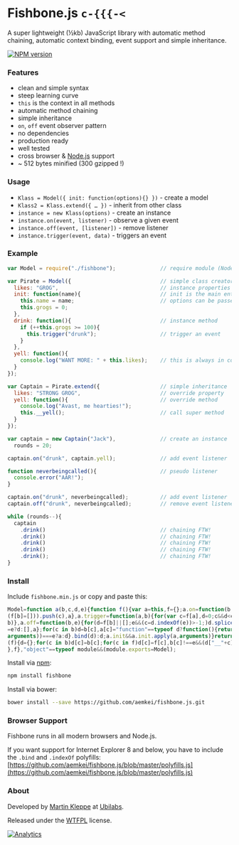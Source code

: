 # Fishbone.js `c-{{{-<`

A super lightweight (½kb) JavaScript library with automatic method chaining, automatic context binding, event support and simple inheritance.

[![NPM version](https://badge.fury.io/js/fishbone.png)](http://badge.fury.io/js/fishbone)

### Features

* clean and simple syntax
* steep learning curve
* `this` is the context in all methods
* automatic method chaining
* simple inheritance
* `on`, `off` event observer pattern
* no dependencies
* production ready
* well tested
* cross browser & [Node.js](http://nodejs.org) support
* ~ 512 bytes minified (300 gzipped !)

### Usage

* `Klass = Model({ init: function(options){} })` - create a model
* `Klass2 = Klass.extend({ … })` - inherit from other class
* `instance = new Klass(options)` - create an instance
* `instance.on(event, listener)` - observe a given event
* `instance.off(event, [listener])` - remove listener
* `instance.trigger(event, data)` - triggers an event

### Example

```js
var Model = require("./fishbone");              // require module (Node only)

var Pirate = Model({                            // simple class creator
  likes: "GROG",                                // instance properties
  init: function(name){                         // init is the main entrance
    this.name = name;                           // options can be passed
    this.grogs = 0;
  },
  drink: function(){                            // instance method
    if (++this.grogs >= 100){
      this.trigger("drunk");                    // trigger an event
    }
  },
  yell: function(){
    console.log("WANT MORE: " + this.likes);    // this is always in context
  }
});

var Captain = Pirate.extend({                   // simple inheritance
  likes: "STRONG GROG",                         // override property
  yell: function(){                             // override method
    console.log("Avast, me hearties!");
    this.__yell();                              // call super method
  }
});

var captain = new Captain("Jack"),              // create an instance
  rounds = 20;

captain.on("drunk", captain.yell);              // add event listener

function neverbeingcalled(){                    // pseudo listener
  console.error("AAR!");
}

captain.on("drunk", neverbeingcalled);          // add event listener
captain.off("drunk", neverbeingcalled);         // remove event listener

while (rounds--){
  captain
    .drink()                                    // chaining FTW!
    .drink()                                    // chaining FTW!
    .drink()                                    // chaining FTW!
    .drink()                                    // chaining FTW!
    .drink();                                   // chaining FTW!
}
```

### Install

Include `fishbone.min.js` or copy and paste this:

```js
Model=function a(b,c,d,e){function f(){var a=this,f={};a.on=function(b,c){return(f[b]||
(f[b]=[])).push(c),a},a.trigger=function(a,b){for(var c=f[a],d=0;c&&d<c.length;)c[d++](
b)},a.off=function(b,e){for(d=f[b]||[];e&&(c=d.indexOf(e))>-1;)d.splice(c,1);return f[b]
=e?d:[],a};for(c in b)d=b[c],a[c]="function"==typeof d?function(){return(d=this.apply(a,
arguments))===e?a:d}.bind(d):d;a.init&&a.init.apply(a,arguments)}return f.extend=function
(f){d={};for(c in b)d[c]=b[c];for(c in f)d[c]=f[c],b[c]!==e&&(d["__"+c]=b[c]);return a(d)
},f},"object"==typeof module&&(module.exports=Model);                         // c-{{{-<

```

Install via [npm](https://npmjs.org/package/fishbone):

```sh
npm install fishbone
```

Install via bower:

```sh
bower install --save https://github.com/aemkei/fishbone.js.git
```


### Browser Support

Fishbone runs in all modern browsers and Node.js.

If you want support for Internet Explorer 8 and below, you have to include the
`.bind` and `.indexOf` polyfills: [https://github.com/aemkei/fishbone.js/blob/master/polyfills.js](https://github.com/aemkei/fishbone.js/blob/master/polyfills.js)

### About

Developed by [Martin Kleppe](https://plus.google.com/103747379090421872359) at [Ubilabs](http://www.ubilabs.net).

Released under the [WTFPL](http://en.wikipedia.org/wiki/WTFPL) license.


[![Analytics](https://ga-beacon.appspot.com/UA-57649-14/aemkei/fishbone)](https://github.com/igrigorik/ga-beacon)
